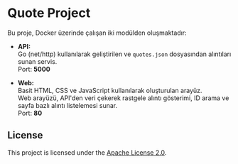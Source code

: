 # Quote Project

Bu proje, Docker üzerinde çalışan iki modülden oluşmaktadır:

- **API:**  
  Go (net/http) kullanılarak geliştirilen ve `quotes.json` dosyasından alıntıları sunan servis.  
  Port: **5000**

- **Web:**  
  Basit HTML, CSS ve JavaScript kullanılarak oluşturulan arayüz.  
  Web arayüzü, API'den veri çekerek rastgele alıntı gösterimi, ID arama ve sayfa bazlı alıntı listelemesi sunar.  
  Port: **80**


## License

This project is licensed under the [Apache License 2.0](https://www.apache.org/licenses/LICENSE-2.0).

